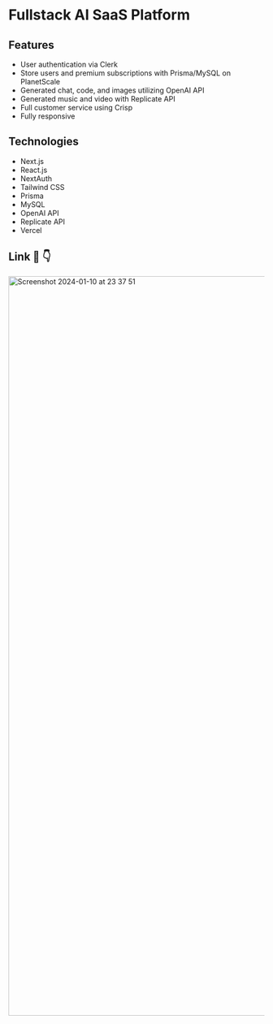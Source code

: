 # Fullstack AI SaaS Platform
## Features
- User authentication via Clerk
- Store users and premium subscriptions with Prisma/MySQL on PlanetScale
- Generated chat, code, and images utilizing OpenAI API
- Generated music and video with Replicate API
- Full customer service using Crisp
- Fully responsive

## Technologies
- Next.js
- React.js
- NextAuth
- Tailwind CSS
- Prisma
- MySQL
- OpenAI API
- Replicate API
- Vercel

## Link 🔗 👇
<a href="https://ai-saas-nine-delta.vercel.app/"><img width="1457" alt="Screenshot 2024-01-10 at 23 37 51" src="https://github.com/adam-gill/ai-saas/assets/110919227/b2ca5e64-f539-43a3-a1cf-8af0b6e25f14"></a>



